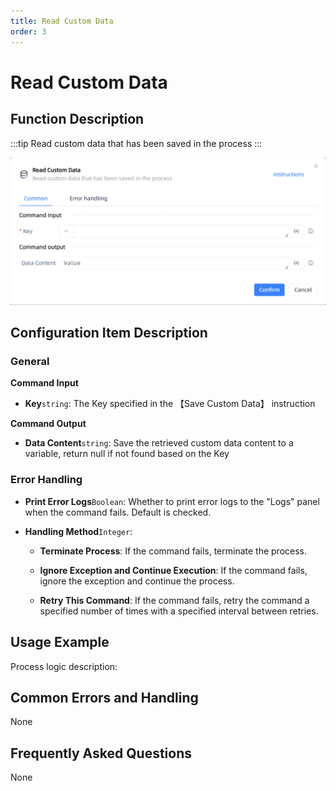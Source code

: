 ```yaml
---
title: Read Custom Data
order: 3
---
```


# Read Custom Data

## Function Description

:::tip 
Read custom data that has been saved in the process
:::

![Read Custom Data](../../assets/Read%20Custom%20Data_command.png)

## Configuration Item Description

### General

**Command Input**

- **Key**`string`: The Key specified in the 【Save Custom Data】 instruction


**Command Output**

- **Data Content**`string`: Save the retrieved custom data content to a variable, return null if not found based on the Key

### Error Handling

- **Print Error Logs**`Boolean`: Whether to print error logs to the "Logs" panel when the command fails. Default is checked. 

- **Handling Method**`Integer`:

    - **Terminate Process**: If the command fails, terminate the process.

    - **Ignore Exception and Continue Execution**: If the command fails, ignore the exception and continue the process.

    - **Retry This Command**: If the command fails, retry the command a specified number of times with a specified interval between retries.

## Usage Example

Process logic description:

## Common Errors and Handling

None

## Frequently Asked Questions

None

